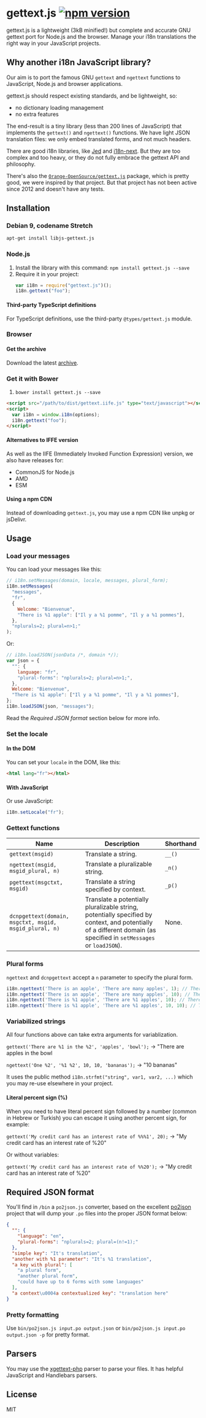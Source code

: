 # gettext.js [![npm version](https://badge.fury.io/js/gettext.js.svg)](https://badge.fury.io/js/gettext.js)

gettext.js is a lightweight (3kB minified!) but complete and accurate GNU gettext port for Node.js and the browser.
Manage your i18n translations the right way in your JavaScript projects.

## Why another i18n JavaScript library?

Our aim is to port the famous GNU `gettext` and `ngettext` functions to JavaScript, Node.js and browser applications.

gettext.js should respect existing standards, and be lightweight, so:

- no dictionary loading management
- no extra features

The end-result is a tiny library (less than 200 lines of JavaScript) that implements the `gettext()` and `ngettext()` functions.
We have light JSON translation files: we only embed translated forms, and not much headers.

There are good i18n libraries, like [Jed](https://github.com/SlexAxton/Jed) and [i18n-next](http://i18next.com/).
But they are too complex and too heavy, or they do not fully embrace the gettext API and philosophy.

There's also the [`Orange-OpenSource/gettext.js`](https://github.com/Orange-OpenSource/gettext.js) package, which is pretty good, we were inspired by that project.
But that project has not been active since 2012 and doesn't have any tests.

## Installation

### Debian 9, codename Stretch

```bash
apt-get install libjs-gettext.js
```

### Node.js

1. Install the library with this command: `npm install gettext.js --save`
1. Require it in your project:
   ```javascript
   var i18n = require("gettext.js")();
   i18n.gettext("foo");
   ```

#### Third-party TypeScript definitions

For TypeScript definitions, use the third-party `@types/gettext.js` module.

### Browser

#### Get the archive

Download the latest [archive](https://github.com/guillaumepotier/gettext.js/archive/master.zip).

### Get it with Bower

1. `bower install gettext.js --save`

```html
<script src="/path/to/dist/gettext.iife.js" type="text/javascript"></script>
<script>
  var i18n = window.i18n(options);
  i18n.gettext("foo");
</script>
```

#### Alternatives to IFFE version

As well as the IIFE (Immediately Invoked Function Expression) version, we also have releases for:

- CommonJS for Node.js
- AMD
- ESM

#### Using a npm CDN

Instead of downloading `gettext.js`, you may use a npm CDN like unpkg or jsDelivr.

## Usage

### Load your messages

You can load your messages like this:

```javascript
// i18n.setMessages(domain, locale, messages, plural_form);
i18n.setMessages(
  "messages",
  "fr",
  {
    Welcome: "Bienvenue",
    "There is %1 apple": ["Il y a %1 pomme", "Il y a %1 pommes"],
  },
  "nplurals=2; plural=n>1;"
);
```

Or:

```javascript
// i18n.loadJSON(jsonData /*, domain */);
var json = {
  "": {
    language: "fr",
    "plural-forms": "nplurals=2; plural=n>1;",
  },
  Welcome: "Bienvenue",
  "There is %1 apple": ["Il y a %1 pomme", "Il y a %1 pommes"],
};
i18n.loadJSON(json, "messages");
```

Read the _Required JSON format_ section below for more info.

### Set the locale

#### In the DOM

You can set your `locale` in the DOM, like this:

```html
<html lang="fr"></html>
```

#### With JavaScript

Or use JavaScript:

```javascript
i18n.setLocale("fr");
```

### Gettext functions

| Name                                                   | Description                                                                                                                                                         | Shorthand |
| ------------------------------------------------------ | ------------------------------------------------------------------------------------------------------------------------------------------------------------------- | --------- |
| `gettext(msgid)`                                       | Translate a string.                                                                                                                                                 | `__()`    |
| `ngettext(msgid, msgid_plural, n)`                     | Translate a pluralizable string.                                                                                                                                    | `_n()`    |
| `pgettext(msgctxt, msgid)`                             | Translate a string specified by context.                                                                                                                            | `_p()`    |
| `dcnpgettext(domain, msgctxt, msgid, msgid_plural, n)` | Translate a potentially pluralizable string, potentially specified by context, and potentially of a different domain (as specified in `setMessages` or `loadJSON`). | None.     |


### Plural forms

`ngettext` and `dcnpgettext` accept a `n` parameter to specify the plural form.

```javascript
i18n.ngettext('There is an apple', 'There are many apples', 1); // There is an apple
i18n.ngettext('There is an apple', 'There are many apples', 10); // There are many apples
i18n.ngettext('There is %1 apple', 'There are %1 apples', 10); // There are %1 apples
i18n.ngettext('There is %1 apple', 'There are %1 apples', 10, 10); // There are 10 apples
```

### Variabilized strings

All four functions above can take extra arguments for variablization.

`gettext('There are %1 in the %2', 'apples', 'bowl');` -> "There are apples in the bowl

`ngettext('One %2', '%1 %2', 10, 10, 'bananas');` -> "10 bananas"

It uses the public method `i18n.strfmt("string", var1, var2, ...)` which you may re-use elsewhere in your project.


#### Literal percent sign (%)

When you need to have literal percent sign followed by a number (common in Hebrew or Turkish) you can escape it using another percent sign, for example:

`gettext('My credit card has an interest rate of %%%1', 20);` -> "My credit card has an interest rate of %20"

Or without variables:

`gettext('My credit card has an interest rate of %%20');` -> "My credit card has an interest rate of %20"

## Required JSON format

You'll find in `/bin` a `po2json.js` converter, based on the excellent [po2json](https://github.com/mikeedwards/po2json) project that will dump your `.po` files into the proper JSON format below:

```json
{
  "": {
    "language": "en",
    "plural-forms": "nplurals=2; plural=(n!=1);"
  },
  "simple key": "It's translation",
  "another with %1 parameter": "It's %1 translation",
  "a key with plural": [
    "a plural form",
    "another plural form",
    "could have up to 6 forms with some languages"
  ],
  "a context\u0004a contextualized key": "translation here"
}
```

### Pretty formatting

Use `bin/po2json.js input.po output.json` or `bin/po2json.js input.po output.json -p` for pretty format.

## Parsers

You may use the [xgettext-php](https://github.com/Wisembly/xgettext-php) parser to parse your files.
It has helpful JavaScript and Handlebars parsers.

## License

MIT
